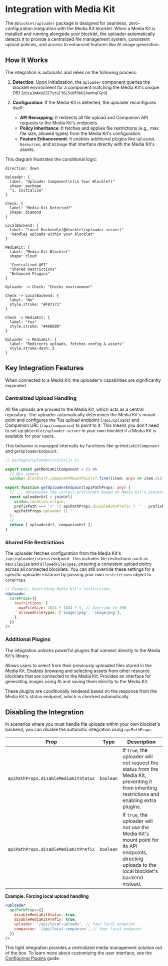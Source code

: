 # Integration with Media Kit

The `@blocklet/uploader` package is designed for seamless, zero-configuration integration with the Media Kit blocklet. When a Media Kit is installed and running alongside your blocklet, the uploader automatically detects it to provide a centralized file management system, consistent upload policies, and access to enhanced features like AI image generation.

## How It Works

The integration is automatic and relies on the following process:

1.  **Detection**: Upon initialization, the `Uploader` component queries the blocklet environment for a component matching the Media Kit's unique DID (`z8ia1mAXo8ZE7ytGF36L5uBf9kD2kenhqFGp9`).

2.  **Configuration**: If the Media Kit is detected, the uploader reconfigures itself:
    *   **API Remapping**: It redirects all file upload and Companion API requests to the Media Kit's endpoints.
    *   **Policy Inheritance**: It fetches and applies file restrictions (e.g., max file size, allowed types) from the Media Kit's configuration.
    *   **Feature Enhancement**: It enables additional plugins like `Uploaded`, `Resources`, and `AIImage` that interface directly with the Media Kit's assets.

This diagram illustrates the conditional logic:

```d2
direction: down

Uploader: {
  label: "Uploader Component\n(in Your Blocklet)"
  shape: package
  "1. Initialize"
}

Check: {
  label: "Media Kit Detected?"
  shape: diamond
}

LocalBackend: {
  label: "Local Backend\n(@blocklet/uploader-server)"
  "Handles uploads within your blocklet"
}

MediaKit: {
  label: "Media Kit Blocklet"
  shape: cloud
  
  "Centralized API"
  "Shared Restrictions"
  "Enhanced Plugins"
}

Uploader -> Check: "Checks environment"

Check -> LocalBackend: {
  label: "No"
  style.stroke: "#F87171"
}

Check -> MediaKit: {
  label: "Yes"
  style.stroke: "#4ADE80"
}

Uploader -> MediaKit: {
  label: "Redirects uploads, fetches config & assets"
  style.stroke-dash: 2
}
```

## Key Integration Features

When connected to a Media Kit, the uploader's capabilities are significantly expanded.

### Centralized Upload Handling

All file uploads are proxied to the Media Kit, which acts as a central repository. The uploader automatically determines the Media Kit's mount point and configures the Tus upload endpoint (`/api/uploads`) and Companion URL (`/api/companion`) to point to it. This means you don't need to set up `@blocklet/uploader-server` in your own blocklet if a Media Kit is available for your users.

This behavior is managed internally by functions like `getMediaKitComponent` and `getUploaderEndpoint`.

```typescript
// packages/uploader/src/utils.ts

export const getMediaKitComponent = () =>
  // @ts-ignore
  window?.blocklet?.componentMountPoints?.find((item: any) => item.did === 'z8ia1mAXo8ZE7ytGF36L5uBf9kD2kenhqFGp9');

export function getUploaderEndpoint(apiPathProps: any) {
  // ... determines the correct prefixPath based on Media Kit's presence
  const uploaderUrl = joinUrl(
    window.location.origin,
    prefixPath === '/' || apiPathProps.disableAutoPrefix ? '' : prefixPath,
    apiPathProps.uploader || ''
  );
  // ...
  return { uploaderUrl, companionUrl };
}
```

### Shared File Restrictions

The uploader fetches configuration from the Media Kit's `/api/uploader/status` endpoint. This includes file restrictions such as `maxFileSize` and `allowedFileTypes`, ensuring a consistent upload policy across all connected blocklets. You can still override these settings for a specific uploader instance by passing your own `restrictions` object to `coreProps`.

```jsx
// Example: Overriding Media Kit's restrictions
<Uploader
  coreProps={{
    restrictions: {
      maxFileSize: 1024 * 1024 * 5, // Override to 5MB
      allowedFileTypes: ['image/jpeg', 'image/png'],
    },
  }}
/>
```

### Additional Plugins

The integration unlocks powerful plugins that connect directly to the Media Kit's library.

<x-cards data-columns="3">
  <x-card data-title="Uploaded" data-icon="lucide:upload-cloud">
    Allows users to select from their previously uploaded files stored in the Media Kit.
  </x-card>
  <x-card data-title="Resources" data-icon="lucide:folder-search">
    Enables browsing and selecting assets from other resource blocklets that are connected to the Media Kit.
  </x-card>
  <x-card data-title="AI Image" data-icon="lucide:sparkles">
    Provides an interface for generating images using AI and saving them directly to the Media Kit.
  </x-card>
</x-cards>

These plugins are conditionally rendered based on the response from the Media Kit's status endpoint, which is checked automatically.

## Disabling the Integration

In scenarios where you must handle file uploads within your own blocklet's backend, you can disable the automatic integration using `apiPathProps`.

| Prop | Type | Description |
|---|---|---|
| `apiPathProps.disableMediaKitStatus` | `boolean` | If `true`, the uploader will not request the status from the Media Kit, preventing it from inheriting restrictions and enabling extra plugins. |
| `apiPathProps.disableMediaKitPrefix` | `boolean` | If `true`, the uploader will not use the Media Kit's mount point for its API endpoints, directing uploads to the local blocklet's backend instead. |

**Example: Forcing local upload handling**

```jsx
<Uploader
  apiPathProps={{
    disableMediaKitStatus: true,
    disableMediaKitPrefix: true,
    uploader: '/api/local-uploads', // Your local endpoint
    companion: '/api/local-companion', // Your local endpoint
  }}
/>
```

This tight integration provides a centralized media management solution out of the box. To learn more about customizing the user interface, see the [Configuring Plugins](./guides-configuring-plugins.md) guide.